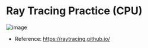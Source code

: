 # Ray Tracing Practice (CPU)
![image](https://github.com/Windowline/RayTracing-Practice/assets/17508384/cca973b3-c5ed-4173-b422-f10521066b20)


- Reference: https://raytracing.github.io/
